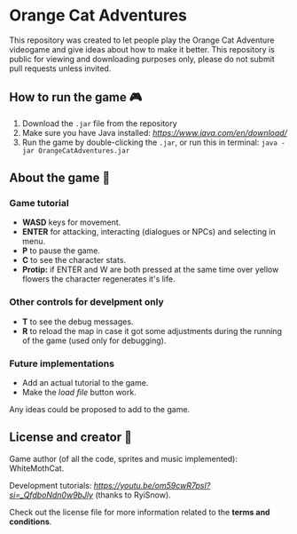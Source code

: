 # Orange Cat Adventures

This repository was created to let people play the Orange Cat Adventure videogame and give ideas about how to make it better. This repository is public for viewing and downloading purposes only, please do not submit pull requests unless invited.

## How to run the game 🎮

1. Download the `.jar` file from the repository
2. Make sure you have Java installed: _https://www.java.com/en/download/_
3. Run the game by double-clicking the `.jar`, or run this in terminal: `java -jar OrangeCatAdventures.jar`

## About the game 📖

### Game tutorial

- __WASD__ keys for movement.
- __ENTER__ for attacking, interacting (dialogues or NPCs) and selecting in menu.
- __P__ to pause the game.
- __C__ to see the character stats.
- __Protip:__ if ENTER and W are both pressed at the same time over yellow flowers the character regenerates it's life.

### Other controls for develpment only

- __T__ to see the debug messages.
- __R__ to reload the map in case it got some adjustments during the running of the game (used only for debugging).

### Future implementations

- Add an actual tutorial to the game.
- Make the _load file_ button work.

Any ideas could be proposed to add to the game.

## License and creator 💾

Game author (of all the code, sprites and music implemented): WhiteMothCat.

Development tutorials: _https://youtu.be/om59cwR7psI?si=_QfdboNdn0w9bJly_ (thanks to RyiSnow).

Check out the license file for more information related to the __terms and conditions__.
